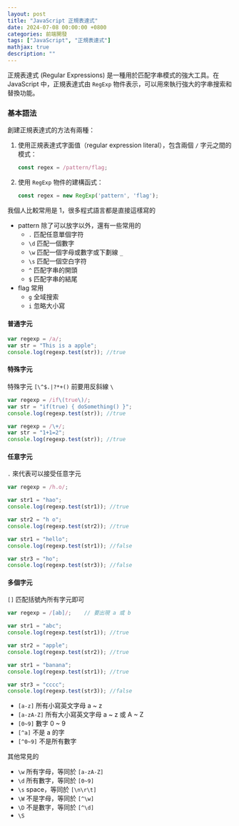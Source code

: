```yaml
---
layout: post
title: "JavaScript 正規表達式"
date: 2024-07-08 00:00:00 +0800
categories: 前端開發
tags: ["JavaScript", "正規表達式"]
mathjax: true
description: ""
---
```


正規表達式 (Regular Expressions) 是一種用於匹配字串模式的強大工具。在 JavaScript 中，正規表達式由 `RegExp` 物件表示，可以用來執行強大的字串搜索和替換功能。

### 基本語法

創建正規表達式的方法有兩種：

1. 使用正規表達式字面值（regular expression literal），包含兩個 `/` 字元之間的模式：
    
    ```js
    const regex = /pattern/flag;
    ```

2. 使用 `RegExp` 物件的建構函式：

    ```js
    const regex = new RegExp('pattern', 'flag');
    ```

我個人比較常用是 1，很多程式語言都是直接這樣寫的

- pattern 除了可以放字以外，還有一些常用的
    - `.` 匹配任意單個字符
    - `\d` 匹配一個數字
    - `\w` 匹配一個字母或數字或下劃線 `_`
    - `\s` 匹配一個空白字符
    - `^` 匹配字串的開頭
    - `$` 匹配字串的結尾
- flag 常用
    - `g` 全域搜索
    - `i` 忽略大小寫

#### 普通字元

```js
var regexp = /a/;
var str = "This is a apple";
console.log(regexp.test(str)); //true
```

#### 特殊字元

特殊字元 `[\^$.|?*+()` 前要用反斜線 `\`

```js
var regexp = /if\(true\)/;
var str = "if(true) { doSomething() }";
console.log(regexp.test(str)); //true
```

```js
var regexp = /\+/;
var str = "1+1=2";
console.log(regexp.test(str)); //true
```

#### 任意字元

`.` 來代表可以接受任意字元

```js
var regexp = /h.o/;

var str1 = "hao";
console.log(regexp.test(str1)); //true

var str2 = "h o";
console.log(regexp.test(str2)); //true

var str1 = "hello";
console.log(regexp.test(str1)); //false

var str3 = "ho";
console.log(regexp.test(str3)); //false
```

#### 多個字元

`[]` 匹配括號內所有字元即可

```js
var regexp = /[ab]/;    // 要出現 a 或 b

var str1 = "abc";
console.log(regexp.test(str1)); //true

var str2 = "apple";
console.log(regexp.test(str2)); //true

var str1 = "banana";
console.log(regexp.test(str1)); //true

var str3 = "cccc";
console.log(regexp.test(str3)); //false
```

- `[a-z]` 所有小寫英文字母 a ~ z
- `[a-zA-Z]` 所有大小寫英文字母 a ~ z 或 A ~ Z
- `[0~9]` 數字 0 ~ 9
- `[^a]` 不是 a 的字
- `[^0~9]` 不是所有數字

其他常見的

- `\w` 所有字母，等同於 `[a-zA-Z]`
- `\d` 所有數字，等同於 `[0~9]`
- `\s` space，等同於 `[\n\r\t]`
- `\W` 不是字母，等同於 `[^\w]`
- `\D` 不是數字，等同於 `[^\d]`
- `\S`
